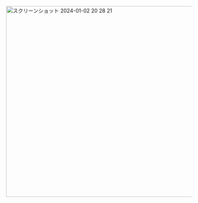 <img width="519" alt="スクリーンショット 2024-01-02 20 28 21" src="https://github.com/naoyamishina/udemy_react_todo/assets/102893104/f633158e-f187-4e6f-980b-fc296a9d4257">
